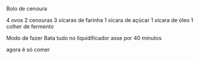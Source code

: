 Bolo de cenoura

4 ovos
2 cenouras 
3 xícaras de farinha 
1 xícara de açúcar 
1 xícara de óleo
1 colher de fermento

Modo de fazer 
Bata tudo no liquidificador
asse por 40 minutos 

agora é só comer
